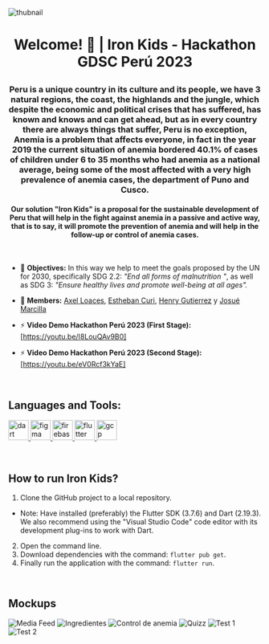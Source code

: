 ![thubnail](https://firebasestorage.googleapis.com/v0/b/iron-kids-app.appspot.com/o/ImagesScreen%2Firon_kids_slogan.png?alt=media&token=fd1fa4fc-68a5-4862-a230-3254e11633bc)

# <p align="center">Welcome! 👋 |  Iron Kids - Hackathon GDSC Perú 2023<p>

### <p align="center"> Peru is a unique country in its culture and its people, we have 3 natural regions, the coast, the highlands and the jungle, which despite the economic and political crises that has suffered, has known and knows and can get ahead, but as in every country there are always things that suffer, Peru is no exception, Anemia is a problem that affects everyone, in fact in the year 2019 the current situation of anemia bordered 40.1% of cases of children under 6 to 35 months who had anemia as a national average, being some of the most affected with a very high prevalence of anemia cases, the department of Puno and Cusco. <p>

#### <p align="center">Our solution "Iron Kids" is a proposal for the sustainable development of Peru that will help in the fight against anemia in a passive and active way, that is to say, it will promote the prevention of anemia and will help in the follow-up or control of anemia cases.<p>

<br>

- 📝 **Objectives:** In this way we help to meet the goals proposed by the UN for 2030, specifically SDG 2.2: *"End all forms of malnutrition "*, as well as SDG 3: *"Ensure healthy lives and promote well-being at all ages".* 

- 🤝 **Members:** [Axel Loaces](https://www.linkedin.com/in/axel-loaces-77745a216/), [Estheban Curi](https://www.linkedin.com/in/estheban-cg/), [Henry Gutierrez](https://www.linkedin.com/in/nhnery/) y [Josué Marcilla](https://www.linkedin.com/in/josué-marcilla-diaz-725581220/)

- ⚡ **Video Demo Hackathon Perú 2023 (First Stage):** [https://youtu.be/I8LouQAv9B0]
- ⚡ **Video Demo Hackathon Perú 2023 (Second Stage):** [https://youtu.be/eV0Rcf3kYaE]

<br>

## Languages and Tools:
<p align="left"> <a href="https://dart.dev" target="_blank" rel="noreferrer"> <img src="https://www.vectorlogo.zone/logos/dartlang/dartlang-icon.svg" alt="dart" width="40" height="40"/> </a> <a href="https://www.figma.com/" target="_blank" rel="noreferrer"> <img src="https://www.vectorlogo.zone/logos/figma/figma-icon.svg" alt="figma" width="40" height="40"/> </a> <a href="https://firebase.google.com/" target="_blank" rel="noreferrer"> <img src="https://www.vectorlogo.zone/logos/firebase/firebase-icon.svg" alt="firebase" width="40" height="40"/> </a> <a href="https://flutter.dev" target="_blank" rel="noreferrer"> <img src="https://www.vectorlogo.zone/logos/flutterio/flutterio-icon.svg" alt="flutter" width="40" height="40"/> </a> <a href="https://cloud.google.com" target="_blank" rel="noreferrer"> <img src="https://www.vectorlogo.zone/logos/google_cloud/google_cloud-icon.svg" alt="gcp" width="40" height="40"/> </a></p>

<br>

## How to run Iron Kids?

1.  Clone the GitHub project to a local repository.
- Note: Have installed (preferably) the Flutter SDK (3.7.6) and Dart (2.19.3). We also recommend using the "Visual Studio Code" code editor with its development plug-ins to work with Dart.
2. Open the command line.
3. Download dependencies with the command: `flutter pub get`.
4. Finally run the application with the command: `flutter run`.

<br>

## Mockups

![Media Feed](https://firebasestorage.googleapis.com/v0/b/iron-kids-app.appspot.com/o/ImagesScreen%2FMedia%20Feed(1).png?alt=media&token=11b5aafc-1f6b-4409-b75f-2efe84a81ec1)
![Ingredientes](https://firebasestorage.googleapis.com/v0/b/iron-kids-app.appspot.com/o/ImagesScreen%2FIngredientes(1).png?alt=media&token=6d21741e-703a-4af0-8338-779144d3e65a)
![Control de anemia](https://firebasestorage.googleapis.com/v0/b/iron-kids-app.appspot.com/o/ImagesScreen%2FControldeAnemia(1).png?alt=media&token=13fd6a0c-bc7e-4435-93f7-c367be23de22)
![Quizz](https://firebasestorage.googleapis.com/v0/b/iron-kids-app.appspot.com/o/ImagesScreen%2FQuiz1(1).png?alt=media&token=fc7cd9f9-e898-44f5-adb2-5f4dc9341c16)
![Test 1](https://firebasestorage.googleapis.com/v0/b/iron-kids-app.appspot.com/o/ImagesScreen%2FTest_intro.png?alt=media&token=a6e84a1e-bfa1-455e-9890-20407faf4b44)
![Test 2](https://firebasestorage.googleapis.com/v0/b/iron-kids-app.appspot.com/o/ImagesScreen%2FTest_steps.png?alt=media&token=56f99e3d-04bf-47d7-b472-abfeb2433c71)
